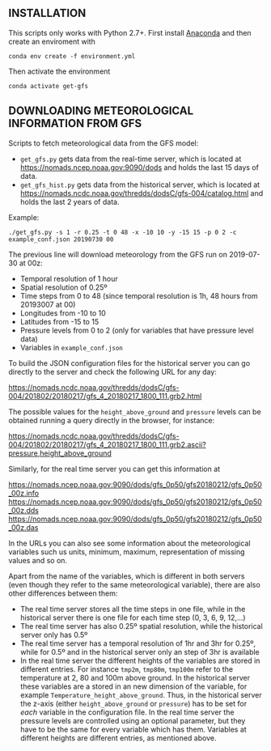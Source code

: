 ## INSTALLATION

This scripts only works with Python 2.7+. First install [Anaconda](https://www.anaconda.com/distribution/#download-section) and then
create an enviroment with 

    conda env create -f environment.yml

Then activate the environment

    conda activate get-gfs


## DOWNLOADING METEOROLOGICAL INFORMATION FROM GFS

Scripts to fetch meteorological data from the GFS model:
 * `get_gfs.py` gets data from the real-time server, which is located at
   <https://nomads.ncep.noaa.gov:9090/dods> and holds the last 15 days of data.
 * `get_gfs_hist.py` gets data from the historical server, which is located
   at <https://nomads.ncdc.noaa.gov/thredds/dodsC/gfs-004/catalog.html> and
   holds the last 2 years of data.

Example:

    ./get_gfs.py -s 1 -r 0.25 -t 0 48 -x -10 10 -y -15 15 -p 0 2 -c example_conf.json 20190730 00

The previous line will download meteorology from the GFS run on 2019-07-30 at 00z:

   * Temporal resolution of 1 hour
   * Spatial resolution of 0.25º
   * Time steps from 0 to 48 (since temporal resolution is 1h, 48 hours from 20193007 at 00)
   * Longitudes from -10 to 10
   * Latitudes from -15 to 15
   * Pressure levels from 0 to 2 (only for variables that have pressure level data)
   * Variables in `example_conf.json`

To build the JSON configuration files for the historical server you can go 
directly to the server and check the following URL for any day:

<https://nomads.ncdc.noaa.gov/thredds/dodsC/gfs-004/201802/20180217/gfs_4_20180217_1800_111.grb2.html>

The possible values for the `height_above_ground` and `pressure` levels can be
obtained running a query directly in the browser, for instance:

<https://nomads.ncdc.noaa.gov/thredds/dodsC/gfs-004/201802/20180217/gfs_4_20180217_1800_111.grb2.ascii?pressure,height_above_ground>

Similarly, for the real time server you can get this information at

<https://nomads.ncep.noaa.gov:9090/dods/gfs_0p50/gfs20180212/gfs_0p50_00z.info>
<https://nomads.ncep.noaa.gov:9090/dods/gfs_0p50/gfs20180212/gfs_0p50_00z.dds>
<https://nomads.ncep.noaa.gov:9090/dods/gfs_0p50/gfs20180212/gfs_0p50_00z.das>

In the URLs you can also see some information about the meteorological variables
such us units, minimum, maximum, representation of missing values and so on.

Apart from the name of the variables, which is different in both servers (even
though they refer to the same meteorological variable), there are also other
differences between them:
  * The real time server stores all the time steps in one file, while in the
    historical server there is one file for each time step (0, 3, 6, 9, 12,...)
  * The real time server has also 0.25º spatial resolution, while the historical
    server only has 0.5º
  * The real time server has a temporal resolution of 1hr and 3hr for 0.25º,
    while for 0.5º and in the historical server only an step of 3hr is available
  * In the real time server the different heights of the variables are stored
    in different entries. For instance `tmp2m`, `tmp80m`, `tmp100m` refer to
    the temperature at 2, 80 and 100m above ground. In the historical server
    these variables are a stored in an new dimension of the variable, for
    example `Temperature_height_above_ground`. Thus, in the historical server
    the z-axis (either `height_above_ground` or `pressure`) has to be set for
    *each* variable in the configuration file. In the real time server the
    pressure levels are controlled using an optional parameter, but they have
    to be the same for every variable which has them. Variables at different
    heights are different entries, as mentioned above.

